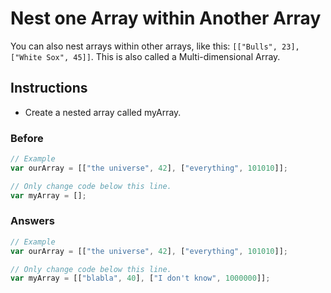 # Nest one Array within Another Array

You can also nest arrays within other arrays,
like this: `[["Bulls", 23], ["White Sox", 45]]`. This is also called
a Multi-dimensional Array.

## Instructions
 - Create a nested array called myArray.

### Before

```javascript
// Example
var ourArray = [["the universe", 42], ["everything", 101010]];

// Only change code below this line.
var myArray = [];
```

### Answers

```javascript
// Example
var ourArray = [["the universe", 42], ["everything", 101010]];

// Only change code below this line.
var myArray = [["blabla", 40], ["I don't know", 1000000]];
```
